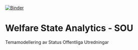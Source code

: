 [![Binder](https://mybinder.org/badge_logo.svg)](https://mybinder.org/v2/gh/welfare-state-analytics/westac_sou_binder/HEAD?filepath=%2Fnotebooks%2F3_explore_topic_models.ipynb)
# Welfare State Analytics - SOU


Temamodellering av Status Offentliga Utredningar


<!-- - https://mybinder.org/v2/gh/welfare-state-analytics/westac_sou_binder/HEAD?filepath=%2Fnotebooks%2F3_explore_topic_models.ipynb

- https://gesis.mybinder.org/binder/v2/gh/welfare-state-analytics/westac_sou_binder/c462fc2f1ae187cbbb66ee77edb1b7084848845c -->

